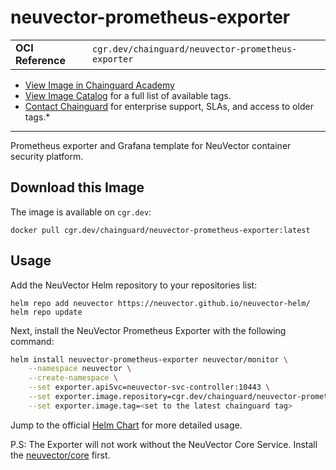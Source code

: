 <!--monopod:start-->
# neuvector-prometheus-exporter
| | |
| - | - |
| **OCI Reference** | `cgr.dev/chainguard/neuvector-prometheus-exporter` |


* [View Image in Chainguard Academy](https://edu.chainguard.dev/chainguard/chainguard-images/reference/neuvector-prometheus-exporter/overview/)
* [View Image Catalog](https://console.enforce.dev/images/catalog) for a full list of available tags.
* [Contact Chainguard](https://www.chainguard.dev/chainguard-images) for enterprise support, SLAs, and access to older tags.*

---
<!--monopod:end-->

<!--overview:start-->
Prometheus exporter and Grafana template for NeuVector container security platform.
<!--overview:end-->

<!--getting:start-->
## Download this Image
The image is available on `cgr.dev`:

```
docker pull cgr.dev/chainguard/neuvector-prometheus-exporter:latest
```
<!--getting:end-->

<!--body:start-->
## Usage

Add the NeuVector Helm repository to your repositories list:

```shell
helm repo add neuvector https://neuvector.github.io/neuvector-helm/
helm repo update
```

Next, install the NeuVector Prometheus Exporter with the following command:

```sh
helm install neuvector-prometheus-exporter neuvector/monitor \
    --namespace neuvector \
    --create-namespace \
    --set exporter.apiSvc=neuvector-svc-controller:10443 \
    --set exporter.image.repository=cgr.dev/chainguard/neuvector-prometheus-exporter \
    --set exporter.image.tag=<set to the latest chainguard tag>
```

Jump to the official [Helm Chart](https://github.com/neuvector/neuvector-helm/blob/master/charts/monitor/README.md) for more detailed usage.

P.S: The Exporter will not work without the NeuVector Core Service. Install the [neuvector/core](https://github.com/neuvector/neuvector-helm/tree/master/charts/core) first.

<!--body:end-->
